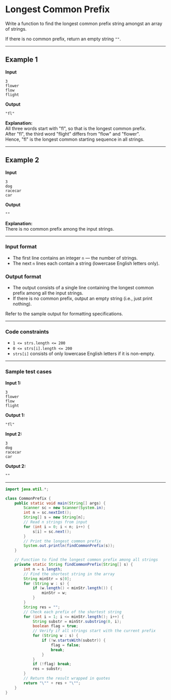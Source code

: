 # Longest Common Prefix

Write a function to find the longest common prefix string amongst an array of strings.

If there is no common prefix, return an empty string `""`.

---

## Example 1

**Input**
```
3
flower
flow
flight
```
**Output**
```
"fl"
```
**Explanation:**  
All three words start with "fl", so that is the longest common prefix.  
After "fl", the third word "flight" differs from "flow" and "flower".  
Hence, "fl" is the longest common starting sequence in all strings.

---

## Example 2

**Input**
```
3
dog
racecar
car
```
**Output**
```
""
```
**Explanation:**  
There is no common prefix among the input strings.

---

### Input format

- The first line contains an integer `n` — the number of strings.
- The next `n` lines each contain a string (lowercase English letters only).

### Output format

- The output consists of a single line containing the longest common prefix among all the input strings.
- If there is no common prefix, output an empty string (i.e., just print nothing).

Refer to the sample output for formatting specifications.

---

### Code constraints

- `1 <= strs.length <= 200`
- `0 <= strs[i].length <= 200`
- `strs[i]` consists of only lowercase English letters if it is non-empty.

---

### Sample test cases

**Input 1:**
```
3
flower
flow
flight
```
**Output 1:**
```
"fl"
```

**Input 2:**
```
3
dog
racecar
car
```
**Output 2:**
```
""
```

---

```java
import java.util.*;

class CommonPrefix {
    public static void main(String[] args) {
        Scanner sc = new Scanner(System.in);
        int n = sc.nextInt();
        String[] s = new String[n];
        // Read n strings from input
        for (int i = 0; i < n; i++) {
            s[i] = sc.next();
        }
        // Print the longest common prefix
        System.out.println(findCommonPrefix(s));
    }

    // Function to find the longest common prefix among all strings
    private static String findCommonPrefix(String[] s) {
        int n = s.length;
        // Find the shortest string in the array
        String minStr = s[0];
        for (String w : s) {
            if (w.length() < minStr.length()) {
                minStr = w;
            }
        }
        String res = "";
        // Check each prefix of the shortest string
        for (int i = 1; i <= minStr.length(); i++) {
            String substr = minStr.substring(0, i);
            boolean flag = true;
            // Verify if all strings start with the current prefix
            for (String w : s) {
                if (!w.startsWith(substr)) {
                    flag = false;
                    break;
                }
            }
            if (!flag) break;
            res = substr;
        }
        // Return the result wrapped in quotes
        return "\"" + res + "\"";
    }
}
```